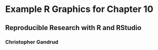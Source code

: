 # Example R Graphics for Chapter 10 

## Reproducible Research with R and RStudio

### Christopher Gandrud
